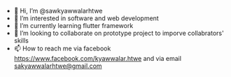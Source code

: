 - 👋 Hi, I’m @sawkyawwalarhtwe
- 👀 I’m interested in software and web development
- 🌱 I’m currently learning flutter framework
- 💞️ I’m looking to collaborate on prototype project to imporve collabrators' skills
- 📫 How to reach me via facebook https://www.facebook.com/kyawwalar.htwe and via email sakyawwalarhtwe@gmail.com
